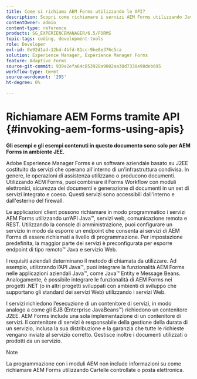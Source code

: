```yaml
---
title: Come si richiama AEM Forms utilizzando le API?
description: Scopri come richiamare i servizi AEM Forms utilizzando Java&trade; API, servizi web, comunicazione remota e REST.
contentOwner: admin
content-type: reference
products: SG_EXPERIENCEMANAGER/6.5/FORMS
topic-tags: coding, development-tools
role: Developer
exl-id: 0e92d1ad-12bd-4bfd-81cc-9be8e376c5ca
solution: Experience Manager, Experience Manager Forms
feature: Adaptive Forms
source-git-commit: 939a2efa64c853928a9082aa30d7338e98deb695
workflow-type: tm+mt
source-wordcount: '295'
ht-degree: 0%

---
```


# Richiamare AEM Forms tramite API {#invoking-aem-forms-using-apis}

**Gli esempi e gli esempi contenuti in questo documento sono solo per AEM Forms in ambiente JEE.**

Adobe Experience Manager Forms è un software aziendale basato su J2EE costituito da servizi che operano all&#39;interno di un&#39;infrastruttura condivisa. In genere, le operazioni di assistenza utilizzano o producono documenti. Utilizzando AEM Forms, puoi combinare il Forms Workflow con moduli elettronici, sicurezza dei documenti e generazione di documenti in un set di servizi integrato e coeso. Questi servizi sono accessibili dall&#39;interno e dall&#39;esterno del firewall.

Le applicazioni client possono richiamare in modo programmatico i servizi AEM Forms utilizzando un’API Java™, servizi web, comunicazione remota e REST. Utilizzando la console di amministrazione, puoi configurare un servizio in modo da esporre un endpoint che consenta ai servizi di AEM Forms di essere richiamati a livello di programmazione. Per impostazione predefinita, la maggior parte dei servizi è preconfigurata per esporre endpoint di tipo remoto™ Java e servizio Web.

I requisiti aziendali determinano il metodo di chiamata da utilizzare. Ad esempio, utilizzando l’API Java™, puoi integrare la funzionalità AEM Forms nelle applicazioni aziendali Java™, come Java™ Entity e Message Beans. Analogamente, è possibile integrare le funzionalità di AEM Forms nei progetti .NET (o in altri progetti sviluppati con ambienti di sviluppo che supportano gli standard dei servizi Web) utilizzando i servizi Web.

I servizi richiedono l’esecuzione di un contenitore di servizi, in modo analogo a come gli EJB (Enterprise JavaBeans™) richiedono un contenitore J2EE. AEM Forms include una sola implementazione di un contenitore di servizi. Il contenitore di servizi è responsabile della gestione della durata di un servizio, inclusa la sua distribuzione e la garanzia che tutte le richieste vengano inviate al servizio corretto. Gestisce inoltre i documenti utilizzati o prodotti da un servizio.

>[!NOTE]
>
>La programmazione con i moduli AEM non include informazioni su come richiamare AEM Forms utilizzando Cartelle controllate o posta elettronica.
